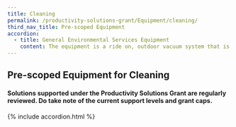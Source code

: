 ```yaml
---
title: Cleaning
permalink: /productivity-solutions-grant/Equipment/cleaning/
third_nav_title: Pre-scoped Equipment
accordion:
  - title: General Environmental Services Equipment
    content: The equipment is a ride on, outdoor vacuum system that is able to travel and perform cleaning operations on multiple terrains, climb curbs and navigate slopes.<br/><br/><a href='/productivity-solutions-grant/solutionrepo/solution14' target='_blank' style='color:#037e8a'>All Terrain Litter Vacuum (ATLV)</a><br/><br/><br/>Equipment must be rimless in design with a coating finishing built into the base material that prevents the build-up of mould, waste and dirt resistant without the need to use aggressive cleaners. Solution must be fitted with vortex like 360 degree flushing that cleans every spot minimising the use of cleaning efforts. Solution must be deployed in either commercial or industrial premises.<br/><br/><a href='/productivity-solutions-grant/solutionrepo/solution15' target='_blank' style='color:#037e8a'>Anti-Stain Vortex Flushing Water Closet System</a><br/><br/><br/>The autonomous robotic floor cleaner/scrubber integrates sensors, cameras and AI navigation to clean floors without human intervention..<br/><br/><a href='/productivity-solutions-grant/solutionrepo/solution23' target='_blank' style='color:#037e8a'>Autonomous floor cleaner/scrubber</a><br/><br/><br/>Equipment is able to sweep and vacuum dirt and dust on both hard floor and carpeted surfaces with no human intervention, for commercial or industrial use.<br/><br/><a href='/productivity-solutions-grant/solutionrepo/solution29' target='_blank' style='color:#037e8a'>Autonomous robotic vacuum sweeper /  cleaner</a><br/><br/><br/>Cordless vacuum cleaner with battery pack in carrying frame (i.e. back pack) for cleaning work in the confined spaces. The equipment should enable continuous cleaning of floors/carpets for at least 30 mins per full charge.<br/><br/><a href='/productivity-solutions-grant/solutionrepo/solution36' target='_blank' style='color:#037e8a'>Battery pack vacuum cleaner</a><br/><br/><br/>Equipment to support automatic refilling of foam soap to at least 3 dispensers per toilet.<br/><br/><a href='/productivity-solutions-grant/solutionrepo/solution37' target='_blank' style='color:#037e8a'>Centralised Foam Soap Dispensing Reservoir</a><br/><br/><br/>Equipment that is used to carry out high pressured jetting and suction functions during conservancy cleaning such as the cleaning of canals, pipes, drains and/or drop inlet chambers. System must be equipped with storage unit for dispensing of water for cleaning purposes and containment of waste water.<br/><br/><a href='/productivity-solutions-grant/solutionrepo/solution39' target='_blank' style='color:#037e8a'>Combi system (jetting & vacuum drain cleaning truck)</a><br/><br/><br/><br/><br/><a href='/productivity-solutions-grant/solutionrepo/solution48' target='_blank' style='color:#037e8a'>Escalator Cleaner</a><br/><br/><br/>Compact handheld 2-in-1 system which combines the high power and performance of a commercial scrubber with built-in water dispensing and vacuuming function. Equipment must be able to clean different types of hard floor and to be used in commercial or industrial premises.<br/><br/><a href='/productivity-solutions-grant/solutionrepo/solution55' target='_blank' style='color:#037e8a'>Handheld Mini 2-in-1 System (Vacuum and Scrubber)</a><br/><br/><br/>A ride-on carpet cleaning machine provides deep cleaning extraction technologies, with liquid solution to remove embedded dirt and debris for carpet flooring.<br/><br/><a href='/productivity-solutions-grant/solutionrepo/solution100' target='_blank' style='color:#037e8a'>Ride-on carpet extractor</a><br/><br/><br/>Ride-on scrubber machine driven by 1 operator that provides consistent cleaning performance with run-time of least 3 hours.<br/><br/><a href='/productivity-solutions-grant/solutionrepo/solution101' target='_blank' style='color:#037e8a'>Ride-on cleaner/scrubber</a><br/><br/><br/>Ride-on motorised industrial sweeper machine driven by 1 operator that provides consistent  sweeping for outdoor and indoor use.<br/><br/><a href='/productivity-solutions-grant/solutionrepo/solution102' target='_blank' style='color:#037e8a'>Ride-on Industrial Sweeper</a><br/><br/><br/>Extendable rods that can reach at least 2m to do cleaning of walls, ledges, piping, etc. and equipped with camera system to inspect/check cleanliness levels.<br/><br/><a href='/productivity-solutions-grant/solutionrepo/solution137' target='_blank' style='color:#037e8a'>Telescopic system for high ceiling cleaning</a><br/><br/><br/>A unique set of equipment which produces treated water/ solution that is biodegradable. The treated water/solution could contain additives but must have no chloramines, no colour compounds and not produce any odours/ smell. The treated water/ solution must be safe to use for general cleaning purposes. The equipment is to be used in industrial or commercial premises. Equipment should not produce any residue and the use of the treated water should be rinse-free.<br/><br/><a href='/productivity-solutions-grant/solutionrepo/solution152' target='_blank' style='color:#037e8a'>Treated Water Generator for Cleaning Purposes</a><br/><br/><br/>The equipment is operated by 1 operator to provide consistent cleaning performance.<br/><br/><a href='/productivity-solutions-grant/solutionrepo/solution170' target='_blank' style='color:#037e8a'>Walk behind cleaner/scrubber</a><br/><br/><br/>The outdoor road sweeper that is able to provide efficient cleaning of the public roads, site roads, expressways, etc., with only one operator.<br/><br/><a href='/productivity-solutions-grant/solutionrepo/solution181' target='_blank' style='color:#037e8a'>Outdoor road sweeper</a><br/><br/><br/>The walk-behind sweeper that is able to provide consistent cleaning sweeping performance, with only one operator.<br/><br/><a href='/productivity-solutions-grant/solutionrepo/solution182' target='_blank' style='color:#037e8a'>Walk behind sweeper</a><br/><br/><br/>Forklift with load capacity from 1.5 ton to 10 ton, that is able to lift, move and/or stack materials, with only one operator.<br/><br/><a href='/productivity-solutions-grant/solutionrepo/solution275' target='_blank' style='color:#037e8a'>Engine/Electric- powered forklift</a><br/><br/><br/>Pallet with load capacity ranging from 1.2 ton to 2.5 ton, that is able to transport or stack the pallets, with only one operator.<br/><br/><a href='/productivity-solutions-grant/solutionrepo/solution276' target='_blank' style='color:#037e8a'>Electric pallet transporter/stacker</a><br/><br/><br/>Reach truck with load capacity ranging from 1.2 ton to 2.5 ton, that is able to reach loads located high up in racks, with only one operator.<br/><br/><a href='/productivity-solutions-grant/solutionrepo/solution277' target='_blank' style='color:#037e8a'>Electric reach truck</a><br/><br/><br/>The industrial steam cleaner generates high steam pressures for continuous removal of dirt and grease cleaning. The equipment is to be an eco-friendly by cleaning through steam pressure without any use of chemicals and is not to be harmful to the user or the environment.<br/><br/><a href='/productivity-solutions-grant/solutionrepo/solution281' target='_blank' style='color:#037e8a'>Industrial Steam Cleaner</a><br/>
---
```


## Pre-scoped Equipment for Cleaning


#### Solutions supported under the Productivity Solutions Grant are regularly reviewed. Do take note of the current support levels and grant caps.

{% include accordion.html %}

